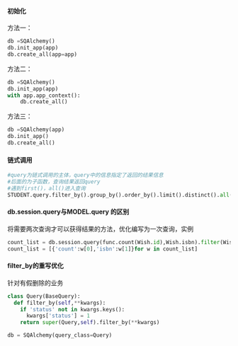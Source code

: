 #### 初始化
方法一：
```python
db =SQAlchemy()
db.init_app(app)
db.create_all(app=app)
```

方法二：
```Python
db =SQAlchemy()
db.init_app(app)
with app.app_context():
    db.create_all()
```

方法三：
```Python
db =SQAlchemy(app)
db.init_app()
db.create_all()
```



#### 链式调用
```python
#query为链式调用的主体，query中的信息指定了返回的结果信息
#后面的为子函数，查询结果返回query
#遇到first()，all()进入查询
STUDENT.query.filter_by().group_by().order_by().limit().distinct().all()
```


#### db.session.query与MODEL.query 的区别

将需要两次查询才可以获得结果的方法，优化编写为一次查询，实例
```python
count_list = db.session.query(func.count(Wish.id),Wish.isbn).filter(Wish.launched == False,Wish.isbn.in_(isbn_list)),Wish.status==1).group_by(Wish.isbn).all()
count_list = [{'count':w[0],'isbn':w[1]}for w in count_list]
```


#### filter_by的重写优化
针对有假删除的业务
```python
class Query(BaseQuery):
  def filter_by(self,**kwargs):
    if 'status' not in kwargs.keys():
      kwargs['status'] = 1
    return super(Query,self).filter_by(**kwargs)

db = SQAlchemy(query_class=Query)

```

